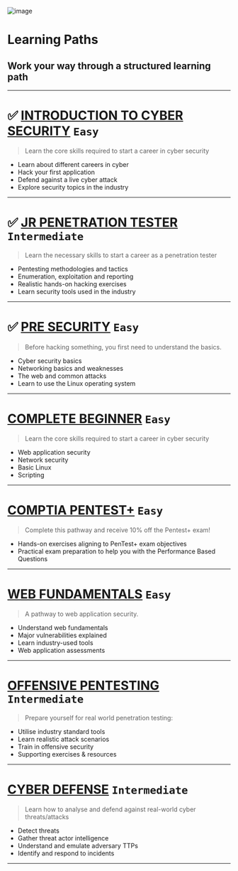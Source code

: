 ![image](https://user-images.githubusercontent.com/51442719/172026339-6e6f0fd0-e2ca-4ba8-9e56-39f950ad64ba.png)

# Learning Paths
## Work your way through a structured learning path

---

# ✅ [INTRODUCTION TO CYBER SECURITY](https://github.com/Anlominus/TryHackMe/tree/main/Learning%20Path/Introduction%20to%20Cyber%20Security) `Easy`
> Learn the core skills required to start a career in cyber security
- Learn about different careers in cyber
- Hack your first application
- Defend against a live cyber attack
- Explore security topics in the industry

---

# ✅ [JR PENETRATION TESTER](https://github.com/Anlominus/TryHackMe/tree/main/Learning%20Path/Jr%20Penetration%20Tester) `Intermediate`
> Learn the necessary skills to start a career as a penetration tester
- Pentesting methodologies and tactics
- Enumeration, exploitation and reporting
- Realistic hands-on hacking exercises
- Learn security tools used in the industry

---

# ✅ [PRE SECURITY](https://github.com/Anlominus/TryHackMe/tree/main/Learning%20Path/Pre%20Security) `Easy`
> Before hacking something, you first need to understand the basics.
- Cyber security basics
- Networking basics and weaknesses
- The web and common attacks
- Learn to use the Linux operating system

---

# [COMPLETE BEGINNER](https://github.com/Anlominus/TryHackMe/tree/main/Learning%20Path/Complete%20Beginner) `Easy`
> Learn the core skills required to start a career in cyber security
- Web application security
- Network security
- Basic Linux
- Scripting

---

# [COMPTIA PENTEST+](https://github.com/Anlominus/TryHackMe/blob/main/Learning%20Path/CompTIA%20Pentest) `Easy`
> Complete this pathway and receive 10% off the Pentest+ exam!
- Hands-on exercises aligning to PenTest+ exam objectives
- Practical exam preparation to help you with the Performance Based Questions

---

# [WEB FUNDAMENTALS](https://github.com/Anlominus/TryHackMe/tree/main/Learning%20Path/Web%20Fundamentals) `Easy`
> A pathway to web application security.
- Understand web fundamentals
- Major vulnerabilities explained
- Learn industry-used tools
- Web application assessments

---


# [OFFENSIVE PENTESTING](https://github.com/Anlominus/TryHackMe/blob/main/Learning%20Path/Offensive%20Pentesting) `Intermediate`
> Prepare yourself for real world penetration testing:
- Utilise industry standard tools
- Learn realistic attack scenarios
- Train in offensive security
- Supporting exercises & resources

---

# [CYBER DEFENSE](https://github.com/Anlominus/TryHackMe/blob/main/Learning%20Path/Cyber%20Defense) `Intermediate`
> Learn how to analyse and defend against real-world cyber threats/attacks
- Detect threats
- Gather threat actor intelligence
- Understand and emulate adversary TTPs
- Identify and respond to incidents

---

